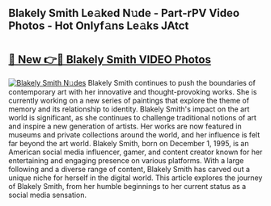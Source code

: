 ## Blakely Smith Le𝚊ked N𝚞de - Part-rPV Video Photos - Hot Onlyf𝚊ns Le𝚊ks JAtct

# <h2><a href="http://ac4569.deff.icu/?id=Blakely+Smith">🔗 New 👉🔴 Blakely Smith VIDEO Photos</a></h2>

[![Blakely Smith N𝚞des](https://i.imgur.com/rIISA9y.gif)](http://ac4569.deff.icu/?id=Blakely+Smith)
Blakely Smith continues to push the boundaries of contemporary art with her innovative and thought-provoking works. She is currently working on a new series of paintings that explore the theme of memory and its relationship to identity. Blakely Smith's impact on the art world is significant, as she continues to challenge traditional notions of art and inspire a new generation of artists. Her works are now featured in museums and private collections around the world, and her influence is felt far beyond the art world. Blakely Smith, born on December 1, 1995, is an American social media influencer, gamer, and content creator known for her entertaining and engaging presence on various platforms. With a large following and a diverse range of content, Blakely Smith has carved out a unique niche for herself in the digital world. This article explores the journey of Blakely Smith, from her humble beginnings to her current status as a social media sensation.
